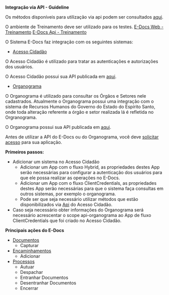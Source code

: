 **Integração via API - Guideline**

Os métodos disponíveis para utilização via api podem ser consultados [aqui](https://api.e-docs.es.gov.br/swagger).

O ambiente de Treinamento deve ser utilizado para os testes.
[E-Docs Web - Treinamento](https://treinamento.e-docs.es.gov.br)
[E-Docs Api - Treinamento](https://api.treinamento.e-docs.es.gov.br/)

O Sistema E-Docs faz integração com os seguintes sistemas:

- [Acesso Cidadão](https://acessocidadao.es.gov.br)

O Acesso Cidadão é utilizado para tratar as autenticações e autorizações dos usuários.

O Acesso Cidadão possui sua API publicada em [aqui](https://sistemas.es.gov.br/prodest/acessocidadao.webapi/swagger).

- [Organograma](https://organograma.es.gov.br)

O Organograma é utilizado para consultar os Órgãos e Setores nele cadastrados.
Atualmente o Organograma possui uma integração com o sistema de Recursos Humanos do Governo do Estado do Espírito Santo, onde toda alteração referente a órgão e setor realizada lá é refletida no Orgranograma.

O Organograma possui sua API publicada em [aqui](https://api.organograma.es.gov.br).



Antes de utilizar a API do E-Docs ou do Organograma, você deve [solicitar acesso](SolicitarAcesso.md) para sua aplicação.




**Primeiros passos:**
- Adicionar um sistema no Acesso Cidadão
  - Adicionar um App com o fluxo Hybrid, as propriedades destes App serão necessárias para configurar a autenticação dos usuários para que ele possa realizar as operações no E-Docs.
  - Adicionar um App com o fluxo ClientCredentials, as propriedades destes App serão necessárias para que o sistema faça consultas em outros sistemas, por exemplo o organograma.
  - Pode ser que seja necessário utilizar métodos que estão disponibilizados via [Api](https://sistemas.es.gov.br/prodest/acessocidadao.webapi/swagger) do Acesso Cidadão.
- Caso seja necessário obter informações do Organograma será necessário acrescentar o scope api-organograma ao App de fluxo ClientCredentials que foi criado no Acesso Cidadão.


**Principais ações do E-Docs**
- [Documentos](Documentos.md)
  - Capturar
- [Encaminhamentos](Encaminhamentos.md)
  - Adicionar
- [Processos](Processos.md)
  - Autuar
  - Despachar
  - Entranhar Documentos
  - Desentranhar Documentos
  - Encerrar